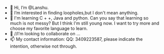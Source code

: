 - 👋 Hi, I’m @Lanshu.
- 👀 I’m interested in finding loopholes,but I don't mean anything.
- 🌱 I'm learning C + +, Java and python. Can you say that learning so much is not messy? But I think I'm still young now. I want to try more and choose my favorite language to learn.
- 💞️ //I’m looking to collaborate on ...
- 📫 My contact information: QQ: 3409223587, please indicate the intention, otherwise not through. 
